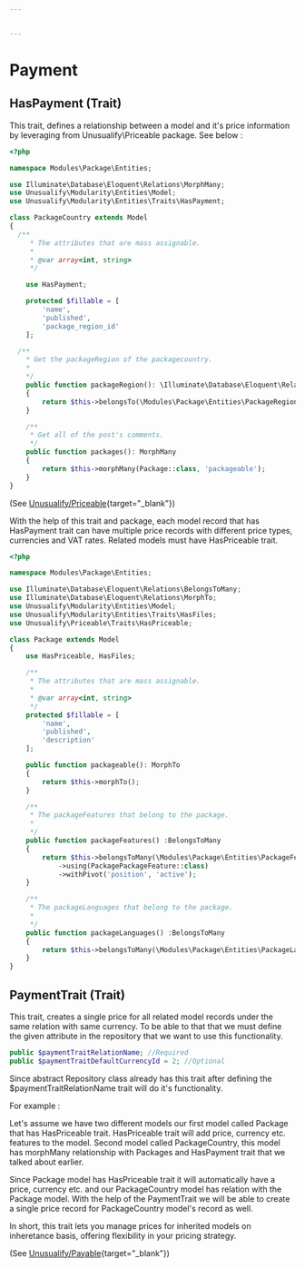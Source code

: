 ```yaml
---


---
```


# Payment

## HasPayment (Trait)

This trait, defines a relationship between a model and it's price information by leveraging from Unusualify\Priceable package. See below : 

```php
<?php

namespace Modules\Package\Entities;

use Illuminate\Database\Eloquent\Relations\MorphMany;
use Unusualify\Modularity\Entities\Model;
use Unusualify\Modularity\Entities\Traits\HasPayment;

class PackageCountry extends Model
{
  /**
	 * The attributes that are mass assignable.
	 *
	 * @var array<int, string>
	 */

	use HasPayment;

	protected $fillable = [
		'name',
		'published',
		'package_region_id'
	];

  /**
	* Get the packageRegion of the packagecountry.
	*
	*/
	public function packageRegion(): \Illuminate\Database\Eloquent\Relations\BelongsTo
	{
		return $this->belongsTo(\Modules\Package\Entities\PackageRegion::class, 'package_region_id', 'id');
	}

    /**
     * Get all of the post's comments.
     */
    public function packages(): MorphMany
    {
        return $this->morphMany(Package::class, 'packageable');
    }
}
```
(See [Unusualify/Priceable](https://github.com/unusualify/priceable){target="_blank"})

With the help of this trait and package, each model record that has HasPayment trait can have multiple price records with different price types, currencies and VAT rates. Related models must have HasPriceable trait.

```php
<?php

namespace Modules\Package\Entities;

use Illuminate\Database\Eloquent\Relations\BelongsToMany;
use Illuminate\Database\Eloquent\Relations\MorphTo;
use Unusualify\Modularity\Entities\Model;
use Unusualify\Modularity\Entities\Traits\HasFiles;
use Unusualify\Priceable\Traits\HasPriceable;

class Package extends Model
{
    use HasPriceable, HasFiles;

    /**
	 * The attributes that are mass assignable.
	 *
	 * @var array<int, string>
	 */
	protected $fillable = [
		'name',
		'published',
		'description'
	];

    public function packageable(): MorphTo
    {
        return $this->morphTo();
    }

    /**
	 * The packageFeatures that belong to the package.
	 *
	 */
	public function packageFeatures() :BelongsToMany
	{
		return $this->belongsToMany(\Modules\Package\Entities\PackageFeature::class)
            ->using(PackagePackageFeature::class)
            ->withPivot('position', 'active');
	}

    /**
	 * The packageLanguages that belong to the package.
	 *
	 */
	public function packageLanguages() :BelongsToMany
	{
		return $this->belongsToMany(\Modules\Package\Entities\PackageLanguage::class);
	}
}
```

## PaymentTrait (Trait)

This trait, creates a single price for all related model records under the same relation with same currency. To be able to that that we must define the given attribute in the repository that we want to use this functionality.
```php
public $paymentTraitRelationName; //Required
public $paymentTraitDefaultCurrencyId = 2; //Optional
```
Since abstract Repository class already has this trait after defining the $paymentTraitRelationName trait will do it's functionality.

For example :

Let's assume we have two different models our first model called Package that has HasPriceable trait. HasPriceable trait will add price, currency etc. features to the model. Second model called PackageCountry, this model has morphMany relationship with Packages and HasPayment trait that we talked about earlier.

Since Package model has HasPriceable trait it will automatically have a price, currency etc. and our PackageCountry model has relation with the Package model. With the help of the PaymentTrait we will be able to create a single price record for PackageCountry model's record as well. 

In short, this trait lets you manage prices for inherited models on inheretance basis, offering flexibility in your pricing strategy.

(See [Unusualify/Payable](https://github.com/unusualify/payable){target="_blank"})